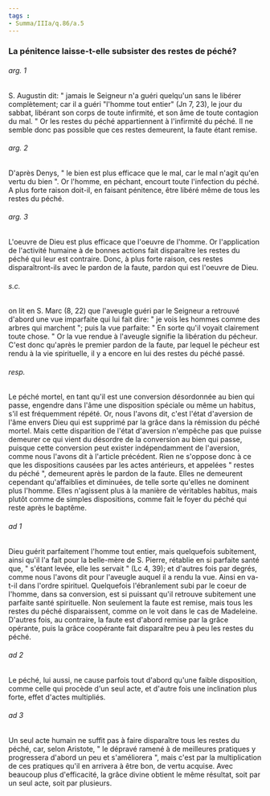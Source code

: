 ```yaml
---
tags : 
- Summa/IIIa/q.86/a.5
---
```


### La pénitence laisse-t-elle subsister des restes de péché?

###### arg. 1
S. Augustin dit: " jamais le Seigneur n'a guéri quelqu'un sans le libérer complètement; car il a guéri "l'homme tout entier" (Jn 7, 23), le jour du sabbat, libérant son corps de toute infirmité, et son âme de toute contagion du mal. " Or les restes du péché appartiennent à l'infirmité du péché. Il ne semble donc pas possible que ces restes demeurent, la faute étant remise. 

###### arg. 2
D'après Denys, " le bien est plus efficace que le mal, car le mal n'agit qu'en vertu du bien ". Or l'homme, en péchant, encourt toute l'infection du péché. A plus forte raison doit-il, en faisant pénitence, être libéré même de tous les restes du péché. 

###### arg. 3
L'oeuvre de Dieu est plus efficace que l'oeuvre de l'homme. Or l'application de l'activité humaine à de bonnes actions fait disparaître les restes du péché qui leur est contraire. Donc, à plus forte raison, ces restes disparaîtront-ils avec le pardon de la faute, pardon qui est l'oeuvre de Dieu. 

###### s.c.
on lit en S. Marc (8, 22) que l'aveugle guéri par le Seigneur a retrouvé d'abord une vue imparfaite qui lui fait dire: " je vois les hommes comme des arbres qui marchent "; puis la vue parfaite: " En sorte qu'il voyait clairement toute chose. " Or la vue rendue à l'aveugle signifie la libération du pécheur. C'est donc qu'après le premier pardon de la faute, par lequel le pécheur est rendu à la vie spirituelle, il y a encore en lui des restes du péché passé. 

###### resp.
Le péché mortel, en tant qu'il est une conversion désordonnée au bien qui passe, engendre dans l'âme une disposition spéciale ou même un habitus, s'il est fréquemment répété. Or, nous l'avons dit, c'est l'état d'aversion de l'âme envers Dieu qui est supprimé par la grâce dans la rémission du péché mortel. Mais cette disparition de l'état d'aversion n'empêche pas que puisse demeurer ce qui vient du désordre de la conversion au bien qui passe, puisque cette conversion peut exister indépendamment de l'aversion, comme nous l'avons dit à l'article précédent. Rien ne s'oppose donc à ce que les dispositions causées par les actes antérieurs, et appelées " restes du péché ", demeurent après le pardon de la faute. Elles ne demeurent cependant qu'affaiblies et diminuées, de telle sorte qu'elles ne dominent plus l'homme. Elles n'agissent plus à la manière de véritables habitus, mais plutôt comme de simples dispositions, comme fait le foyer du péché qui reste après le baptême. 

###### ad 1
Dieu guérit parfaitement l'homme tout entier, mais quelquefois subitement, ainsi qu'il l'a fait pour la belle-mère de S. Pierre, rétablie en si parfaite santé que, " s'étant levée, elle les servait " (Lc 4, 39); et d'autres fois par degrés, comme nous l'avons dit pour l'aveugle auquel il a rendu la vue. Ainsi en va-t-il dans l'ordre spirituel. Quelquefois l'ébranlement subi par le coeur de l'homme, dans sa conversion, est si puissant qu'il retrouve subitement une parfaite santé spirituelle. Non seulement la faute est remise, mais tous les restes du péché disparaissent, comme on le voit dans le cas de Madeleine. D'autres fois, au contraire, la faute est d'abord remise par la grâce opérante, puis la grâce coopérante fait disparaître peu à peu les restes du péché. 

###### ad 2
Le péché, lui aussi, ne cause parfois tout d'abord qu'une faible disposition, comme celle qui procède d'un seul acte, et d'autre fois une inclination plus forte, effet d'actes multipliés. 

###### ad 3
Un seul acte humain ne suffit pas à faire disparaître tous les restes du péché, car, selon Aristote, " le dépravé ramené à de meilleures pratiques y progressera d'abord un peu et s'améliorera ", mais c'est par la multiplication de ces pratiques qu'il en arrivera à être bon, de vertu acquise. Avec beaucoup plus d'efficacité, la grâce divine obtient le même résultat, soit par un seul acte, soit par plusieurs. 

